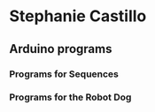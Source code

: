 # Stephanie Castillo
## Arduino programs 
### Programs for Sequences
### Programs for the Robot Dog
